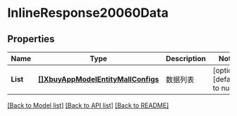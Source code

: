 # InlineResponse20060Data

## Properties
Name | Type | Description | Notes
------------ | ------------- | ------------- | -------------
**List** | [**[]XbuyAppModelEntityMallConfigs**](xbuy.app.model.entity.MallConfigs.md) | 数据列表 | [optional] [default to null]

[[Back to Model list]](../README.md#documentation-for-models) [[Back to API list]](../README.md#documentation-for-api-endpoints) [[Back to README]](../README.md)

